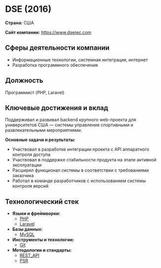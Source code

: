 # DSE (2016)

**Страна:** США

**Сайт компании:** https://www.dserec.com


## Сферы деятельности компании

- Информационные технологии, системная интеграция, интернет
- Разработка программного обеспечения


## Должность

Программист (PHP, Laravel)


## Ключевые достижения и вклад

Поддерживал и развивал backend крупного web-проекта для университетов США — системы управления спортивными и развлекательными мероприятиями.

**Основные задачи и результаты:**
- Участвовал в разработке интеграции проекта с API аппаратного контроля доступа
- Участвовал в поддержке стабильности продукта на этапе активной эксплуатации
- Расширял функционал системы в соответствии с требованиями заказчика
- Работал в команде разработчиков с использованием системы контроля версий


## Технологический стек

- **Языки и фреймворки:**
  - [PHP](../../../tech/languages/PHP.md)
  - [Laravel](../../../tech/frameworks/Laravel.md)
- **Базы данных:**
  - [MySQL](../../../tech/databases/MySQL.md)
- **Инструменты и технологии:**
  - [Git](../../../tech/tech-tools/Git.md)
- **Методологии и стандарты:**
  - [REST_API](../../../tech/methodologies/REST_API.md)
  - [PSR](../../../tech/methodologies/PSR.md)
